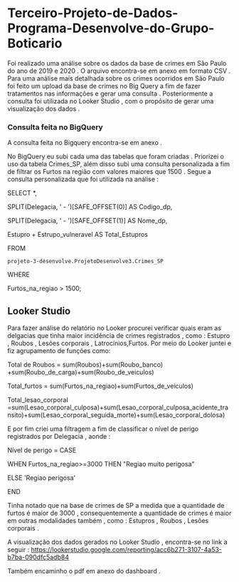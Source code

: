 # Terceiro-Projeto-de-Dados-Programa-Desenvolve-do-Grupo-Boticario

Foi realizado uma análise sobre os  dados da base  de crimes em São Paulo do ano de 2019 e 2020 . O arquivo encontra-se  em anexo em formato CSV . Para uma análise mais detalhada sobre os crimes   ocorridos em São Paulo foi feito um upload da base de crimes no Big Query a fim de fazer tratamentos nas informações e gerar uma consulta . Posteriormente a consulta foi utilizada no Looker Studio , com o propósito de gerar uma visualização dos dados .

### Consulta feita no BigQuery 

A consulta feita no Bigquery encontra-se em anexo . 

No BigQuery eu subi cada uma das tabelas  que foram criadas . Priorizei o uso da tabela Crimes_SP, além disso subi uma consulta personalizada a fim de filtrar os Furtos na região com valores maiores que 1500 . Segue a consulta personalizada  que foi utilizada na análise :

SELECT *,

  SPLIT(Delegacia, ' - ')[SAFE_OFFSET(0)] AS Codigo_dp,
  
  SPLIT(Delegacia, ' - ')[SAFE_OFFSET(1)] AS Nome_dp,
  
  Estupro + Estrupo_vulneravel AS Total_Estupros
  
FROM

  `projeto-3-desenvolve.ProjetoDesenvolve3.Crimes_SP`
  
WHERE

   Furtos_na_regiao > 1500;

## Looker Studio

Para fazer análise do relatório no Looker  procurei verificar quais eram as delgacias que tinha maior incidência de crimes registrados , como : Estupro , Roubos , Lesões corporais , Latrocínios,Furtos. Por meio do Looker juntei e fiz agrupamento de funções como:

Total de Roubos = sum(Roubos)+sum(Roubo_banco) +sum(Roubo_de_carga)+sum(Roubo_de_veiculos)

Total_furtos = sum(Furtos_na_regiao)+sum(Furtos_de_veiculos)

Total_lesao_corporal =sum(Lesao_corporal_culposa)+sum(Lesao_corporal_culposa_acidente_transito)+sum(Lesao_corporal_seguida_morte)+sum(Lesao_corporal_dolosa)

E por fim criei uma filtragem a fim de classificar o nível de perigo registrados por Delegacia , aonde :

Nível de perigo =  CASE

 WHEN Furtos_na_regiao>=3000  THEN "Regiao muito perigosa"
 
 ELSE 'Regiao perigosa'
 
END

Tinha notado que na base de crimes de SP a medida que a quantidade de furtos é maior de 3000 , consequentemente a quantidade de crimes é maior em outras modalidades também , como : Estupros , Roubos , Lesões corporais .

A visualização dos dados gerados no Looker Studio , encontra-se no link a seguir : https://lookerstudio.google.com/reporting/acc6b271-3107-4a53-b7ba-090dfc5adb84

Também encaminho o pdf em anexo do dashboard .


